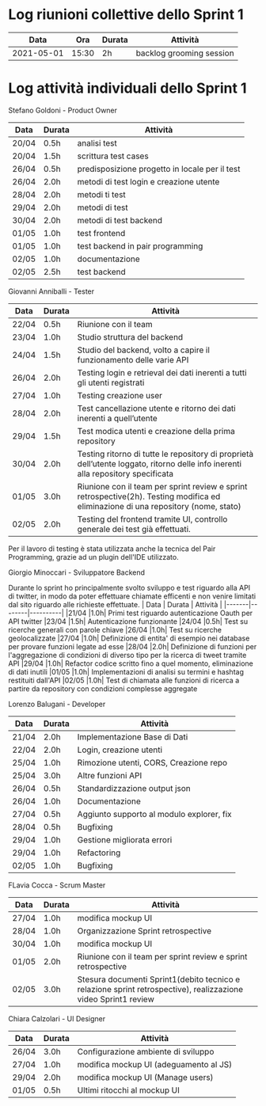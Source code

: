 # Log riunioni collettive dello Sprint 1

| Data | Ora | Durata | Attività |
|------|-----|--------|----------|
| 2021-05-01 | 15:30 | 2h | backlog grooming session |


# Log attività individuali dello Sprint 1

Stefano Goldoni - Product Owner

| Data  | Durata | Attività |
|-------|--------|----------|
|20/04 |0.5h |analisi test
|20/04 |1.5h |scrittura test cases
|26/04 |0.5h |predisposizione progetto in locale per il test
|26/04 |2.0h |metodi di test login e creazione utente
|28/04 |2.0h |metodi ti test
|29/04 |2.0h |metodi di test
|30/04 |2.0h |metodi di test backend
|01/05 |1.0h |test frontend
|01/05 |1.0h |test backend in pair programming
|02/05 |1.0h |documentazione
|02/05 |2.5h |test backend

Giovanni Anniballi - Tester  

| Data  | Durata | Attività |
|-------|--------|----------|
|22/04 |0.5h| Riunione con il team
|23/04 |1.0h| Studio struttura del backend
|24/04 |1.5h| Studio del backend, volto a capire il funzionamento delle varie API
|26/04 |2.0h| Testing login e retrieval dei dati inerenti a tutti gli utenti registrati
|27/04 |1.0h| Testing creazione user
|28/04 |2.0h| Test cancellazione utente e ritorno dei dati inerenti a quell’utente
|29/04 |1.5h| Test modica utenti e creazione della prima repository
|30/04 |2.0h| Testing ritorno di tutte le repository di proprietà dell’utente loggato, ritorno delle info inerenti alla repository specificata
|01/05 |3.0h| Riunione con il team per sprint review e sprint retrospective(2h). Testing modifica ed eliminazione di una repository (nome, stato)
|02/05 |2.0h| Testing del frontend tramite UI, controllo generale dei test già effettuati.

Per il lavoro di testing è stata utilizzata anche la tecnica del Pair Programming, grazie ad un plugin dell'IDE utilizzato.

Giorgio Minoccari - Sviluppatore Backend

Durante lo sprint ho principalmente svolto sviluppo e test riguardo alla API di twitter, in modo da poter effettuare chiamate efficenti e non venire limitati dal sito riguardo alle richieste effettuate.
| Data  | Durata | Attività |
|-------|--------|----------|
|21/04 |1.0h| Primi test riguardo autenticazione Oauth per API twitter
|23/04 |1.5h| Autenticazione funzionante
|24/04 |0.5h| Test su ricerche generali con parole chiave
|26/04 |1.0h| Test su ricerche geolocalizzate 
|27/04 |1.0h| Definizione di entita' di esempio nei database per provare funzioni legate ad esse
|28/04 |2.0h| Definizione di funzioni per l'aggregazione di condizioni di diverso tipo per la ricerca di tweet tramite API
|29/04 |1.0h| Refactor codice scritto fino a quel momento, eliminazione di dati inutili
|01/05 |1.0h| Implementazioni di analisi su termini e hashtag restituiti dall'API
|02/05 |1.0h| Test di chiamata alle funzioni di ricerca a partire da repository con condizioni complesse aggregate


Lorenzo Balugani - Developer

| Data  | Durata | Attività |
|-------|--------|----------|
|21/04 | 2.0h | Implementazione Base di Dati
|22/04 | 2.0h | Login, creazione utenti 
|25/04 | 1.0h | Rimozione utenti, CORS, Creazione repo
|25/04 | 3.0h | Altre funzioni API
|26/04 | 0.5h | Standardizzazione output json
|26/04 | 1.0h | Documentazione
|27/04 | 0.5h | Aggiunto supporto al modulo explorer, fix
|28/04 | 0.5h | Bugfixing
|29/04 | 1.0h | Gestione migliorata errori
|29/04 | 1.0h | Refactoring
|02/05 | 1.0h | Bugfixing


FLavia Cocca - Scrum Master

| Data  | Durata | Attività |
|-------|--------|----------|
|27/04 | 1.0h | modifica mockup UI
|28/04 | 1.0h | Organizzazione Sprint retrospective
|30/04 | 1.0h | modifica mockup UI
|01/05 | 2.0h | Riunione con il team per sprint review e sprint retrospective
|02/05 | 3.0h | Stesura documenti Sprint1(debito tecnico e relazione sprint retrospective), realizzazione video Sprint1 review


Chiara Calzolari - UI Designer

| Data  | Durata | Attività |
|-------|--------|----------|
|26/04 | 3.0h | Configurazione ambiente di sviluppo
|27/04 | 1.0h | modifica mockup UI (adeguamento al JS)
|29/04 | 2.0h | modifica mockup UI (Manage users)
|01/05 | 0.5h | Ultimi ritocchi al mockup UI
